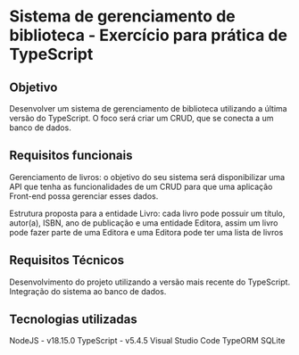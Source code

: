 # Sistema de gerenciamento de biblioteca - Exercício para prática de TypeScript

## Objetivo

Desenvolver um sistema de gerenciamento de biblioteca utilizando a última versão do TypeScript. O foco será criar um CRUD, que se conecta a um banco de dados.

## Requisitos funcionais 

Gerenciamento de livros: o objetivo do seu sistema será disponibilizar uma API que tenha as funcionalidades de um CRUD para que uma aplicação Front-end possa gerenciar esses dados.

Estrutura proposta para a entidade Livro: cada livro pode possuir um título, autor(a), ISBN, ano de publicação e uma entidade Editora, assim um livro pode fazer parte de uma Editora e uma Editora pode ter uma lista de livros

## Requisitos Técnicos 

Desenvolvimento do projeto utilizando a versão mais recente do TypeScript. Integração do sistema ao banco de dados.

## Tecnologias utilizadas

NodeJS - v18.15.0
TypeScript - v5.4.5
Visual Studio Code
TypeORM
SQLite

